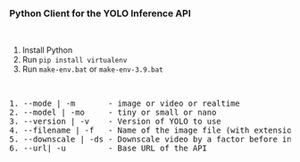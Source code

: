 ### **Python Client for the YOLO Inference API**

<br>

1. Install Python
2. Run `pip install virtualenv`
3. Run `make-env.bat` or `make-env-3.9.bat`

<br>

<pre>
1. --mode | -m       - image or video or realtime
2. --model | -mo     - tiny or small or nano
3. --version | -v    - Version of YOLO to use
4. --filename | -f   - Name of the image file (with extension)
5. --downscale | -ds - Downscale video by a factor before inference 
6. --url| -u         - Base URL of the API
</pre>